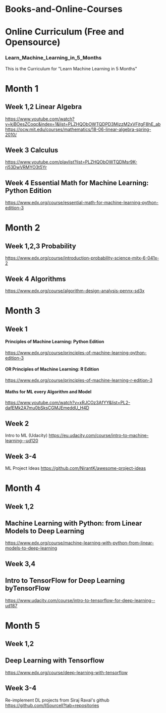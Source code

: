 # Books-and-Online-Courses







# Online Curriculum (Free and Opensource)


### Learn_Machine_Learning_in_5_Months

This is the Curriculum for "Learn Machine Learning in 5 Months" 

# Month 1

## Week 1,2 Linear Algebra
https://www.youtube.com/watch?v=kjBOesZCoqc&index=1&list=PLZHQObOWTQDPD3MizzM2xVFitgF8hE_ab
https://ocw.mit.edu/courses/mathematics/18-06-linear-algebra-spring-2010/
## Week 3 Calculus
https://www.youtube.com/playlist?list=PLZHQObOWTQDMsr9K-rj53DwVRMYO3t5Yr
## Week 4 Essential Math for Machine Learning: Python Edition
https://www.edx.org/course/essential-math-for-machine-learning-python-edition-3

# Month 2

## Week 1,2,3 Probability
https://www.edx.org/course/introduction-probability-science-mitx-6-041x-2
## Week 4 Algorithms
https://www.edx.org/course/algorithm-design-analysis-pennx-sd3x

# Month 3

## Week 1 
#### Principles of Machine Learning: Python Edition 
https://www.edx.org/course/principles-of-machine-learning-python-edition-3

#### OR Principles of Machine Learning: R Edition
https://www.edx.org/course/principles-of-machine-learning-r-edition-3

#### Maths for ML every Algorithm and Model
https://www.youtube.com/watch?v=xRJCOz3AfYY&list=PL2-dafEMk2A7mu0bSksCGMJEmeddU_H4D

## Week 2 
Intro to ML (Udacity)
https://eu.udacity.com/course/intro-to-machine-learning--ud120

## Week 3-4
ML Project Ideas
https://github.com/NirantK/awesome-project-ideas

# Month 4

## Week 1,2 
## Machine Learning with Python: from Linear Models to Deep Learning
https://www.edx.org/course/machine-learning-with-python-from-linear-models-to-deep-learning

## Week 3,4
## Intro to TensorFlow for Deep Learning byTensorFlow
https://www.udacity.com/course/intro-to-tensorflow-for-deep-learning--ud187

# Month 5 

## Week 1,2
## Deep Learning with Tensorflow
https://www.edx.org/course/deep-learning-with-tensorflow

## Week 3-4 
Re-implement DL projects from Siraj Raval's github
https://github.com/llSourcell?tab=repositories
